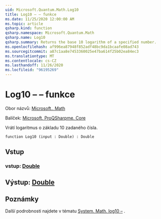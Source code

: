 ```yaml
---
uid: Microsoft.Quantum.Math.Log10
title: Log10 – – funkce
ms.date: 11/25/2020 12:00:00 AM
ms.topic: article
qsharp.kind: function
qsharp.namespace: Microsoft.Quantum.Math
qsharp.name: Log10
qsharp.summary: Returns the base 10 logarithm of a specified number.
ms.openlocfilehash: af996ea87948f852adf48bc9da1bcaafe08ad743
ms.sourcegitcommit: a87c1aa8e7453360025e47ba614f25b02ea84ec3
ms.translationtype: MT
ms.contentlocale: cs-CZ
ms.lasthandoff: 11/26/2020
ms.locfileid: "96195269"
---
```

# <a name="log10-function"></a>Log10 – – funkce

Obor názvů: [Microsoft.. Math](xref:Microsoft.Quantum.Math)

Balíček: [Microsoft. ProQSharpme. Core](https://nuget.org/packages/Microsoft.Quantum.QSharp.Core)


Vrátí logaritmus o základu 10 zadaného čísla.

```qsharp
function Log10 (input : Double) : Double
```


## <a name="input"></a>Vstup

### <a name="input--double"></a>vstup: [Double](xref:microsoft.quantum.lang-ref.double)





## <a name="output--double"></a>Výstup: [Double](xref:microsoft.quantum.lang-ref.double)



## <a name="remarks"></a>Poznámky

Další podrobnosti najdete v tématu [System. Math. log10 –](https://docs.microsoft.com/dotnet/api/system.math.log10) .